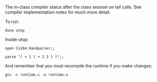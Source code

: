 The in-class compiler status after the class session on tail calls.  See compiler implementation notes for much more detail.

To run:

`dune utop`

Inside utop:

`open Cs164.Handparser;;`

```
parse "( + 1 ( + 2 3 ) )";;
```

And remember that you must recompile the runtime if you make changes:

`gcc -c runtime.c -o runtime.o`
